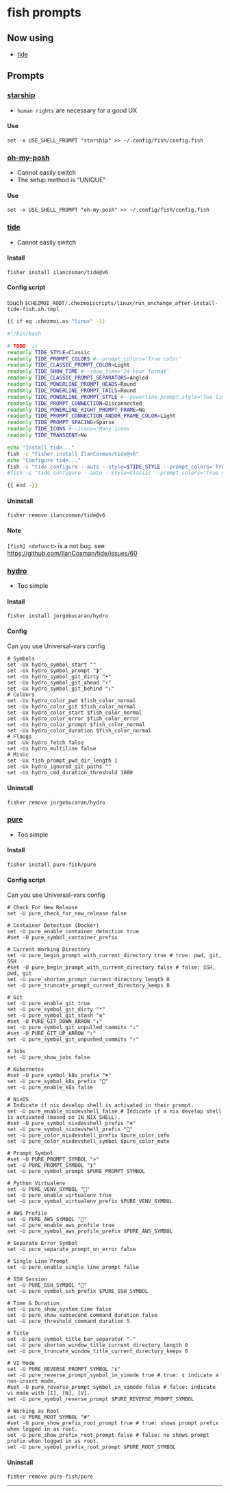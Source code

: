 # fish prompts

## Now using

- [tide]

## Prompts

### [starship]

- `human rights` are necessary for a good UX

#### Use

```fish
set -x USE_SHELL_PROMPT "starship" >> ~/.config/fish/config.fish
```

### [oh-my-posh]

- Cannot easily switch
- The setup method is "UNIQUE"

#### Use

```fish
set -x USE_SHELL_PROMPT "oh-my-posh" >> ~/.config/fish/config.fish
```

### [tide]

- Cannot easily switch

#### Install

```fish
fisher install ilancosman/tide@v6
```

#### Config script

touch `$CHEZMOI_ROOT/.chezmoiscripts/linux/run_onchange_after-install-tide-fish.sh.tmpl`

```bash
{{ if eq .chezmoi.os "linux" -}}

#!/bin/bash

# TODO: it
readonly TIDE_STYLE=Classic
readonly TIDE_PROMPT_COLORS #--prompt_colors='True color'
readonly TIDE_CLASSIC_PROMPT_COLOR=Light
readonly TIDE_SHOW_TIME #--show_time='24-hour format'
readonly TIDE_CLASSIC_PROMPT_SEPARATORS=Angled
readonly TIDE_POWERLINE_PROMPT_HEADS=Round
readonly TIDE_POWERLINE_PROMPT_TAILS=Round
readonly TIDE_POWERLINE_PROMPT_STYLE #--powerline_prompt_style='Two lines, character'
readonly TIDE_PROMPT_CONNECTION=Disconnected
readonly TIDE_POWERLINE_RIGHT_PROMPT_FRAME=No
readonly TIDE_PROMPT_CONNECTION_ANDOR_FRAME_COLOR=Light
readonly TIDE_PROMPT_SPACING=Sparse
readonly TIDE_ICONS #--icons='Many icons'
readonly TIDE_TRANSIENT=No

echo "Install tide..."
fish -c "fisher install IlanCosman/tide@v6"
echo "Configure tide..."
fish -c "tide configure --auto --style=$TIDE_STYLE --prompt_colors='True color' --classic_prompt_color=$TIDE_CLASSIC_PROMPT_COLOR --show_time='24-hour format' --classic_prompt_separators=$TIDE_CLASSIC_PROMPT_SEPARATORS --powerline_prompt_heads=$TIDE_POWERLINE_PROMPT_HEADS --powerline_prompt_tails=$TIDE_POWERLINE_PROMPT_TAILS --powerline_prompt_style='Two lines, character' --prompt_connection=$TIDE_PROMPT_CONNECTION --powerline_right_prompt_frame=$TIDE_POWERLINE_RIGHT_PROMPT_FRAME --prompt_connection_andor_frame_color=$TIDE_PROMPT_CONNECTION_ANDOR_FRAME_COLOR --prompt_spacing=$TIDE_PROMPT_SPACING --icons='Many icons' --transient=$TIDE_TRANSIENT"
#fish -c "tide configure --auto --style=Classic --prompt_colors='True color' --classic_prompt_color=Light --show_time='24-hour format' --classic_prompt_separators=Angled --powerline_prompt_heads=Round --powerline_prompt_tails=Round --powerline_prompt_style='Two lines, character' --prompt_connection=Disconnected --powerline_right_prompt_frame=No --prompt_connection_andor_frame_color=Light --prompt_spacing=Sparse --icons='Many icons' --transient=No"

{{ end -}}
```

#### Uninstall

```fish
fisher remove ilancosman/tide@v6
```

#### Note

`[fish] <defunct>` is a not bug. see: https://github.com/IlanCosman/tide/issues/60

### [hydro]

- Too simple

#### Install

```fish
fisher install jorgebucaran/hydro
```

#### Config

Can you use Universal-vars config

```fish
# Symbols
set -Ux hydro_symbol_start ""
set -Ux hydro_symbol_prompt "❱"
set -Ux hydro_symbol_git_dirty "•"
set -Ux hydro_symbol_git_ahead "↑"
set -Ux hydro_symbol_git_behind "↓"
# ColUors
set -Ux hydro_color_pwd $fish_color_normal
set -Ux hydro_color_git $fish_color_normal
set -Ux hydro_color_start $fish_color_normal
set -Ux hydro_color_error $fish_color_error
set -Ux hydro_color_prompt $fish_color_normal
set -Ux hydro_color_duration $fish_color_normal
# FlaUgs
set -Ux hydro_fetch false
set -Ux hydro_multiline false
# MisUc
set -Ux fish_prompt_pwd_dir_length 1
set -Ux hydro_ignored_git_paths ""
set -Ux hydro_cmd_duration_threshold 1000
```

#### Uninstall

```fish
fisher remove jorgebucaran/hydro
```

### [pure]

- Too simple

#### Install

```fish
fisher install pure-fish/pure
```

#### Config script

Can you use Universal-vars config

```fish
# Check For New Release
set -U pure_check_for_new_release false

# Container Detection (Docker)
set -U pure_enable_container_detection true
#set -U pure_symbol_container_prefix

# Current Working Directory
set -U pure_begin_prompt_with_current_directory true # true: pwd, git, SSH
#set -U pure_begin_prompt_with_current_directory false # false: SSH, pwd, git
set -U pure_shorten_prompt_current_directory_length 0
set -U pure_truncate_prompt_current_directory_keeps 0

# Git
set -U pure_enable_git true
set -U pure_symbol_git_dirty "*"
set -U pure_symbol_git_stash "≡"
#set -U PURE_GIT_DOWN_ARROW "↓"
set -U pure_symbol_git_unpulled_commits "⇣"
#set -U PURE_GIT_UP_ARROW "↑"
set -U pure_symbol_git_unpushed_commits "⇡"

# Jobs
set -U pure_show_jobs false

# Kubernetes
#set -U pure_symbol_k8s_prefix "☸"
set -U pure_symbol_k8s_prefix "󱃾"
set -U pure_enable_k8s false

# NixOS
# Indicate if nix develop shell is activated in their prompt.
set -U pure_enable_nixdevshell false # Indicate if a nix develop shell is activated (based on IN_NIX_SHELL).
#set -U pure_symbol_nixdevshell_prefix "❄️"
set -U pure_symbol_nixdevshell_prefix "󱄅"
set -U pure_color_nixdevshell_prefix $pure_color_info
set -U pure_color_nixdevshell_symbol $pure_color_mute

# Prompt Symbol
#set -U PURE_PROMPT_SYMBOL "»"
set -U PURE_PROMPT_SYMBOL "❯"
set -U pure_symbol_prompt $PURE_PROMPT_SYMBOL

# Python Virtualenv
set -U PURE_VENV_SYMBOL "󰌠"
set -U pure_enable_virtualenv true
set -U pure_symbol_virtualenv_prefix $PURE_VENV_SYMBOL

# AWS Profile
set -U PURE_AWS_SYMBOL "󰸏"
set -U pure_enable_aws_profile true
set -U pure_symbol_aws_profile_prefix $PURE_AWS_SYMBOL

# Separate Error Symbol
set -U pure_separate_prompt_on_error false

# Single Line Prompt
set -U pure_enable_single_line_prompt false

# SSH Session
set -U PURE_SSH_SYMBOL "󰣀"
set -U pure_symbol_ssh_prefix $PURE_SSH_SYMBOL

# Time & Duration
set -U pure_show_system_time false
set -U pure_show_subsecond_command_duration false
set -U pure_threshold_command_duration 5

# Title
set -U pure_symbol_title_bar_separator "-"
set -U pure_shorten_window_title_current_directory_length 0
set -U pure_truncate_window_title_current_directory_keeps 0

# VI Mode
set -U PURE_REVERSE_PROMPT_SYMBOL "❮"
set -U pure_reverse_prompt_symbol_in_vimode true # true: ❮ indicate a non-insert mode.
#set -U pure_reverse_prompt_symbol_in_vimode false # false: indicate vi mode with [I], [N], [V].
set -U pure_symbol_reverse_prompt $PURE_REVERSE_PROMPT_SYMBOL

# Working as Root
set -U PURE_ROOT_SYMBOL "#"
#set -U pure_show_prefix_root_prompt true # true: shows prompt prefix when logged in as root.
set -U pure_show_prefix_root_prompt false # false: no shows prompt prefix when logged in as root.
set -U pure_symbol_prefix_root_prompt $PURE_ROOT_SYMBOL
```

#### Uninstall

```fish
fisher remove pure-fish/pure
```

---

[tide]:https://github.com/IlanCosman/tide
[starship]:https://github.com/starship/starship
[oh-my-posh]:https://github.com/jandedobbeleer/oh-my-posh
[hydro]:https://github.com/jorgebucaran/hydro
[pure]:https://github.com/pure-fish/pure
